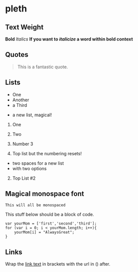 # pleth

## Text Weight
**Bold**
*Italics*
**If you want to _italicize_ a word within bold context**

## Quotes
> This is a fantastic quote.

## Lists
* One
* Another
* a Third
- a new list, magical!

1. One
2. Two
3. Number 3

1. Top list but the numbering resets!
  * two spaces for a new list
  * with two options
2. Top List #2

## Magical monospace font
`This will all be monospaced`

This stuff below should be a block of code.
```
var yourMom = ['first','second','third'];
for (var i = 0; i < yourMom.length; i++){
	yourMom[i] = "AlwaysGreat";
}
```

## Links
Wrap the [link text](http://www.google.com) in brackets with the url in () after.
